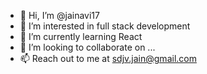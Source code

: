 - 👋 Hi, I’m @jainavi17
- 👀 I’m interested in full stack development
- 🌱 I’m currently learning React
- 💞️ I’m looking to collaborate on ...
- 📫 Reach out to me at sdjv.jain@gmail.com

<!---
jainavi17/jainavi17 is a ✨ special ✨ repository because its `README.md` (this file) appears on your GitHub profile.
You can click the Preview link to take a look at your changes.
--->

